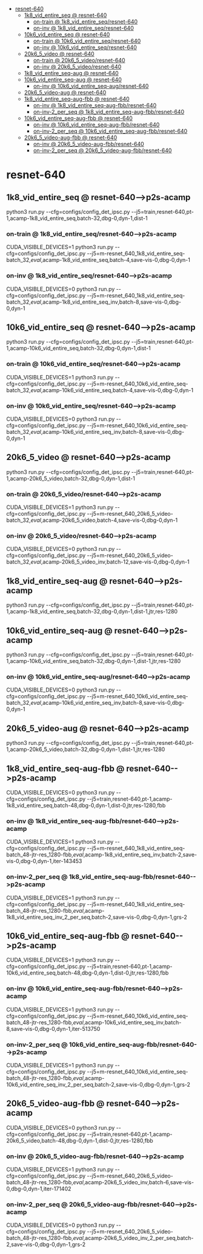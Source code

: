 <!-- MarkdownTOC -->

- [resnet-640](#resnet_64_0_)
    - [1k8_vid_entire_seq       @ resnet-640](#1k8_vid_entire_seq___resnet_640_)
        - [on-train       @ 1k8_vid_entire_seq/resnet-640](#on_train___1k8_vid_entire_seq_resnet_64_0_)
        - [on-inv       @ 1k8_vid_entire_seq/resnet-640](#on_inv___1k8_vid_entire_seq_resnet_64_0_)
    - [10k6_vid_entire_seq       @ resnet-640](#10k6_vid_entire_seq___resnet_640_)
        - [on-train       @ 10k6_vid_entire_seq/resnet-640](#on_train___10k6_vid_entire_seq_resnet_640_)
        - [on-inv       @ 10k6_vid_entire_seq/resnet-640](#on_inv___10k6_vid_entire_seq_resnet_640_)
    - [20k6_5_video       @ resnet-640](#20k6_5_video___resnet_640_)
        - [on-train       @ 20k6_5_video/resnet-640](#on_train___20k6_5_video_resnet_64_0_)
        - [on-inv       @ 20k6_5_video/resnet-640](#on_inv___20k6_5_video_resnet_64_0_)
    - [1k8_vid_entire_seq-aug       @ resnet-640](#1k8_vid_entire_seq_aug___resnet_640_)
    - [10k6_vid_entire_seq-aug       @ resnet-640](#10k6_vid_entire_seq_aug___resnet_640_)
        - [on-inv       @ 10k6_vid_entire_seq-aug/resnet-640](#on_inv___10k6_vid_entire_seq_aug_resnet_640_)
    - [20k6_5_video-aug       @ resnet-640](#20k6_5_video_aug___resnet_640_)
    - [1k8_vid_entire_seq-aug-fbb       @ resnet-640](#1k8_vid_entire_seq_aug_fbb___resnet_640_)
        - [on-inv       @ 1k8_vid_entire_seq-aug-fbb/resnet-640](#on_inv___1k8_vid_entire_seq_aug_fbb_resnet_64_0_)
        - [on-inv-2_per_seq       @ 1k8_vid_entire_seq-aug-fbb/resnet-640](#on_inv_2_per_seq___1k8_vid_entire_seq_aug_fbb_resnet_64_0_)
    - [10k6_vid_entire_seq-aug-fbb       @ resnet-640](#10k6_vid_entire_seq_aug_fbb___resnet_640_)
        - [on-inv       @ 10k6_vid_entire_seq-aug-fbb/resnet-640](#on_inv___10k6_vid_entire_seq_aug_fbb_resnet_640_)
        - [on-inv-2_per_seq       @ 10k6_vid_entire_seq-aug-fbb/resnet-640](#on_inv_2_per_seq___10k6_vid_entire_seq_aug_fbb_resnet_640_)
    - [20k6_5_video-aug-fbb       @ resnet-640](#20k6_5_video_aug_fbb___resnet_640_)
        - [on-inv       @ 20k6_5_video-aug-fbb/resnet-640](#on_inv___20k6_5_video_aug_fbb_resnet_64_0_)
        - [on-inv-2_per_seq       @ 20k6_5_video-aug-fbb/resnet-640](#on_inv_2_per_seq___20k6_5_video_aug_fbb_resnet_64_0_)

<!-- /MarkdownTOC -->
<a id="resnet_64_0_"></a>
# resnet-640 

<a id="1k8_vid_entire_seq___resnet_640_"></a>
## 1k8_vid_entire_seq       @ resnet-640-->p2s-acamp
python3 run.py --cfg=configs/config_det_ipsc.py --j5=train,resnet-640,pt-1,acamp-1k8_vid_entire_seq,batch-32,dbg-0,dyn-1,dist-1
<a id="on_train___1k8_vid_entire_seq_resnet_64_0_"></a>
### on-train       @ 1k8_vid_entire_seq/resnet-640-->p2s-acamp
CUDA_VISIBLE_DEVICES=1 python3 run.py --cfg=configs/config_det_ipsc.py  --j5=m-resnet_640_1k8_vid_entire_seq-batch_32,_eval_,acamp-1k8_vid_entire_seq,batch-4,save-vis-0,dbg-0,dyn-1
<a id="on_inv___1k8_vid_entire_seq_resnet_64_0_"></a>
### on-inv       @ 1k8_vid_entire_seq/resnet-640-->p2s-acamp
CUDA_VISIBLE_DEVICES=0 python3 run.py --cfg=configs/config_det_ipsc.py  --j5=m-resnet_640_1k8_vid_entire_seq-batch_32,_eval_,acamp-1k8_vid_entire_seq_inv,batch-8,save-vis-0,dbg-0,dyn-1

<a id="10k6_vid_entire_seq___resnet_640_"></a>
## 10k6_vid_entire_seq       @ resnet-640-->p2s-acamp
python3 run.py --cfg=configs/config_det_ipsc.py --j5=train,resnet-640,pt-1,acamp-10k6_vid_entire_seq,batch-32,dbg-0,dyn-1,dist-1
<a id="on_train___10k6_vid_entire_seq_resnet_640_"></a>
### on-train       @ 10k6_vid_entire_seq/resnet-640-->p2s-acamp
CUDA_VISIBLE_DEVICES=1 python3 run.py --cfg=configs/config_det_ipsc.py  --j5=m-resnet_640_10k6_vid_entire_seq-batch_32,_eval_,acamp-10k6_vid_entire_seq,batch-4,save-vis-0,dbg-0,dyn-1
<a id="on_inv___10k6_vid_entire_seq_resnet_640_"></a>
### on-inv       @ 10k6_vid_entire_seq/resnet-640-->p2s-acamp
CUDA_VISIBLE_DEVICES=0 python3 run.py --cfg=configs/config_det_ipsc.py  --j5=m-resnet_640_10k6_vid_entire_seq-batch_32,_eval_,acamp-10k6_vid_entire_seq_inv,batch-8,save-vis-0,dbg-0,dyn-1

<a id="20k6_5_video___resnet_640_"></a>
## 20k6_5_video       @ resnet-640-->p2s-acamp
python3 run.py --cfg=configs/config_det_ipsc.py --j5=train,resnet-640,pt-1,acamp-20k6_5_video,batch-32,dbg-0,dyn-1,dist-1
<a id="on_train___20k6_5_video_resnet_64_0_"></a>
### on-train       @ 20k6_5_video/resnet-640-->p2s-acamp
CUDA_VISIBLE_DEVICES=1 python3 run.py --cfg=configs/config_det_ipsc.py  --j5=m-resnet_640_20k6_5_video-batch_32,_eval_,acamp-20k6_5_video,batch-4,save-vis-0,dbg-0,dyn-1
<a id="on_inv___20k6_5_video_resnet_64_0_"></a>
### on-inv       @ 20k6_5_video/resnet-640-->p2s-acamp
CUDA_VISIBLE_DEVICES=0 python3 run.py --cfg=configs/config_det_ipsc.py  --j5=m-resnet_640_20k6_5_video-batch_32,_eval_,acamp-20k6_5_video_inv,batch-12,save-vis-0,dbg-0,dyn-1

<a id="1k8_vid_entire_seq_aug___resnet_640_"></a>
## 1k8_vid_entire_seq-aug       @ resnet-640-->p2s-acamp
python3 run.py --cfg=configs/config_det_ipsc.py --j5=train,resnet-640,pt-1,acamp-1k8_vid_entire_seq,batch-32,dbg-0,dyn-1,dist-1,jtr,res-1280

<a id="10k6_vid_entire_seq_aug___resnet_640_"></a>
## 10k6_vid_entire_seq-aug       @ resnet-640-->p2s-acamp
python3 run.py --cfg=configs/config_det_ipsc.py --j5=train,resnet-640,pt-1,acamp-10k6_vid_entire_seq,batch-32,dbg-0,dyn-1,dist-1,jtr,res-1280
<a id="on_inv___10k6_vid_entire_seq_aug_resnet_640_"></a>
### on-inv       @ 10k6_vid_entire_seq-aug/resnet-640-->p2s-acamp
CUDA_VISIBLE_DEVICES=0 python3 run.py --cfg=configs/config_det_ipsc.py  --j5=m-resnet_640_10k6_vid_entire_seq-batch_32,_eval_,acamp-10k6_vid_entire_seq_inv,batch-8,save-vis-0,dbg-0,dyn-1

<a id="20k6_5_video_aug___resnet_640_"></a>
## 20k6_5_video-aug       @ resnet-640-->p2s-acamp
python3 run.py --cfg=configs/config_det_ipsc.py --j5=train,resnet-640,pt-1,acamp-20k6_5_video,batch-32,dbg-0,dyn-1,dist-1,jtr,res-1280

<a id="1k8_vid_entire_seq_aug_fbb___resnet_640_"></a>
## 1k8_vid_entire_seq-aug-fbb       @ resnet-640-->p2s-acamp
CUDA_VISIBLE_DEVICES=0 python3 run.py --cfg=configs/config_det_ipsc.py --j5=train,resnet-640,pt-1,acamp-1k8_vid_entire_seq,batch-48,dbg-0,dyn-1,dist-0,jtr,res-1280,fbb
<a id="on_inv___1k8_vid_entire_seq_aug_fbb_resnet_64_0_"></a>
### on-inv       @ 1k8_vid_entire_seq-aug-fbb/resnet-640-->p2s-acamp
CUDA_VISIBLE_DEVICES=1 python3 run.py --cfg=configs/config_det_ipsc.py  --j5=m-resnet_640_1k8_vid_entire_seq-batch_48-jtr-res_1280-fbb,_eval_,acamp-1k8_vid_entire_seq_inv,batch-2,save-vis-0,dbg-0,dyn-1,iter-143453
<a id="on_inv_2_per_seq___1k8_vid_entire_seq_aug_fbb_resnet_64_0_"></a>
### on-inv-2_per_seq       @ 1k8_vid_entire_seq-aug-fbb/resnet-640-->p2s-acamp
CUDA_VISIBLE_DEVICES=1 python3 run.py --cfg=configs/config_det_ipsc.py  --j5=m-resnet_640_1k8_vid_entire_seq-batch_48-jtr-res_1280-fbb,_eval_,acamp-1k8_vid_entire_seq_inv_2_per_seq,batch-2,save-vis-0,dbg-0,dyn-1,grs-2

<a id="10k6_vid_entire_seq_aug_fbb___resnet_640_"></a>
## 10k6_vid_entire_seq-aug-fbb       @ resnet-640-->p2s-acamp
CUDA_VISIBLE_DEVICES=1 python3 run.py --cfg=configs/config_det_ipsc.py --j5=train,resnet-640,pt-1,acamp-10k6_vid_entire_seq,batch-48,dbg-0,dyn-1,dist-0,jtr,res-1280,fbb
<a id="on_inv___10k6_vid_entire_seq_aug_fbb_resnet_640_"></a>
### on-inv       @ 10k6_vid_entire_seq-aug-fbb/resnet-640-->p2s-acamp
CUDA_VISIBLE_DEVICES=1 python3 run.py --cfg=configs/config_det_ipsc.py  --j5=m-resnet_640_10k6_vid_entire_seq-batch_48-jtr-res_1280-fbb,_eval_,acamp-10k6_vid_entire_seq_inv,batch-8,save-vis-0,dbg-0,dyn-1,iter-513750
<a id="on_inv_2_per_seq___10k6_vid_entire_seq_aug_fbb_resnet_640_"></a>
### on-inv-2_per_seq       @ 10k6_vid_entire_seq-aug-fbb/resnet-640-->p2s-acamp
CUDA_VISIBLE_DEVICES=1 python3 run.py --cfg=configs/config_det_ipsc.py  --j5=m-resnet_640_10k6_vid_entire_seq-batch_48-jtr-res_1280-fbb,_eval_,acamp-10k6_vid_entire_seq_inv_2_per_seq,batch-2,save-vis-0,dbg-0,dyn-1,grs-2

<a id="20k6_5_video_aug_fbb___resnet_640_"></a>
## 20k6_5_video-aug-fbb       @ resnet-640-->p2s-acamp
CUDA_VISIBLE_DEVICES=0 python3 run.py --cfg=configs/config_det_ipsc.py --j5=train,resnet-640,pt-1,acamp-20k6_5_video,batch-48,dbg-0,dyn-1,dist-0,jtr,res-1280,fbb
<a id="on_inv___20k6_5_video_aug_fbb_resnet_64_0_"></a>
### on-inv       @ 20k6_5_video-aug-fbb/resnet-640-->p2s-acamp
CUDA_VISIBLE_DEVICES=1 python3 run.py --cfg=configs/config_det_ipsc.py  --j5=m-resnet_640_20k6_5_video-batch_48-jtr-res_1280-fbb,_eval_,acamp-20k6_5_video_inv,batch-6,save-vis-0,dbg-0,dyn-1,iter-171402
<a id="on_inv_2_per_seq___20k6_5_video_aug_fbb_resnet_64_0_"></a>
### on-inv-2_per_seq       @ 20k6_5_video-aug-fbb/resnet-640-->p2s-acamp
CUDA_VISIBLE_DEVICES=0 python3 run.py --cfg=configs/config_det_ipsc.py  --j5=m-resnet_640_20k6_5_video-batch_48-jtr-res_1280-fbb,_eval_,acamp-20k6_5_video_inv_2_per_seq,batch-2,save-vis-0,dbg-0,dyn-1,grs-2
